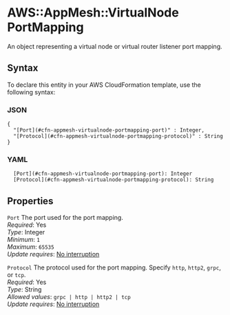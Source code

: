 # AWS::AppMesh::VirtualNode PortMapping<a name="aws-properties-appmesh-virtualnode-portmapping"></a>

An object representing a virtual node or virtual router listener port mapping\.

## Syntax<a name="aws-properties-appmesh-virtualnode-portmapping-syntax"></a>

To declare this entity in your AWS CloudFormation template, use the following syntax:

### JSON<a name="aws-properties-appmesh-virtualnode-portmapping-syntax.json"></a>

```
{
  "[Port](#cfn-appmesh-virtualnode-portmapping-port)" : Integer,
  "[Protocol](#cfn-appmesh-virtualnode-portmapping-protocol)" : String
}
```

### YAML<a name="aws-properties-appmesh-virtualnode-portmapping-syntax.yaml"></a>

```
  [Port](#cfn-appmesh-virtualnode-portmapping-port): Integer
  [Protocol](#cfn-appmesh-virtualnode-portmapping-protocol): String
```

## Properties<a name="aws-properties-appmesh-virtualnode-portmapping-properties"></a>

`Port` <a name="cfn-appmesh-virtualnode-portmapping-port"></a>
The port used for the port mapping\.  
_Required_: Yes  
_Type_: Integer  
_Minimum_: `1`  
_Maximum_: `65535`  
_Update requires_: [No interruption](https://docs.aws.amazon.com/AWSCloudFormation/latest/UserGuide/using-cfn-updating-stacks-update-behaviors.html#update-no-interrupt)

`Protocol` <a name="cfn-appmesh-virtualnode-portmapping-protocol"></a>
The protocol used for the port mapping\. Specify `http`, `http2`, `grpc`, or `tcp`\.  
_Required_: Yes  
_Type_: String  
_Allowed values_: `grpc | http | http2 | tcp`  
_Update requires_: [No interruption](https://docs.aws.amazon.com/AWSCloudFormation/latest/UserGuide/using-cfn-updating-stacks-update-behaviors.html#update-no-interrupt)
